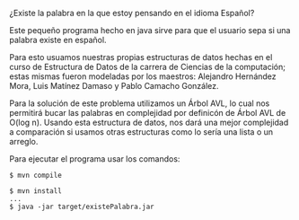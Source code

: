 
¿Existe la palabra en la que estoy pensando en el idioma Español?

Este pequeño programa hecho en java sirve para que el usuario sepa si una palabra existe en español.

Para esto usuamos nuestras propias estructuras de datos hechas en el curso de Estructura de Datos 
de la carrera de Ciencias de la computación; estas mismas fueron modeladas por los maestros:
Alejandro Hernández Mora, Luis Matínez Damaso y Pablo Camacho González. 

Para la solución de este problema utilizamos un Árbol AVL, lo cual nos permitirá bucar las palabras en complejidad
por definicón de Árbol AVL de O(log n). Usando esta estructura de datos, nos dará una mejor complejidad a comparación si 
usamos otras estructuras como lo sería una lista o un arreglo.

Para ejecutar el programa usar los comandos:
```
$ mvn compile
```

```
$ mvn install
...
$ java -jar target/existePalabra.jar
```
